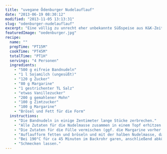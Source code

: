 ```yaml
---
title: "uvegane Ödenburger Nudelauflauf"
date: "2013-06-19 08:30:12"
modified: "2013-11-05 13:13:31"
slug: "odenburger-nudelauflauf"
excerpt: "Eine völlig zu unrecht eher unbekannte Süßspeise aus K&K-Zeiten - nur minimal adaptiert."
featuredImage: "oedenburger.jpg"
recipe:
  name: ""
  prepTime: "PT15M"
  cookTime: "PT45M"
  totalTime: "PT1H"
  servings: "4 Personen"
  ingredients:
    - "500 g eifreie Bandnudeln"
    - "1 l Sojamilch (ungesüßt)"
    - "120 g Zucker"
    - "80 g Margarine"
    - "1 gestrichenter TL Salz"
    - "etwas Vanillezucker"
    - "200 g gemahlener Mohn"
    - "100 g Zimtzucker"
    - "100 g Margarine"
    - "Brösel und Fett für die Form"
  instructions:
    - "Die Bandnudeln in einige Zentimeter lange Stücke zerbrechen."
    - "Alle Zutaten für die Nudelmasse zusammen in einem Topf erhitzen und köcheln lassen, bis die Nudeln weich und die Flüssigkeit aufgesaugt ist – dabei immer wieder umrühren, damit nichts anbrennt."
    - "Die Zutaten für die Fülle vermischen (ggf. die Margarine vorher schmelzen)."
    - "Auflaufform fetten und bröseln und mit der halben Nudelmasse, dann der Füllung, dann der restlichen Nudelmasse befüllen."
    - "Bei 190°C für ca 45 Minuten im Backrohr garen, anschließend abkühlen lassen."
    - "Schmecken lassen."
---
```


